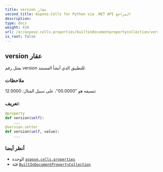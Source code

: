 ```yaml
---
title: version عقار
second_title: Aspose.Cells for Python via .NET API المراجع
description:
type: docs
weight: 410
url: /ar/aspose.cells.properties/builtindocumentpropertycollection/version/
is_root: false
---
```

##  version عقار

يمثل رقم version للتطبيق الذي أنشأ المستند.

###  ملاحظات

تنسيقه هو "00.0000"، على سبيل المثال: 12.0000
###  تعريف:
```python
@property
def version(self):
    ...
@version.setter
def version(self, value):
    ...
```

###  أنظر أيضا
* الوحدة [`aspose.cells.properties`](../../)
* فئة [`BuiltInDocumentPropertyCollection`](/cells/python-net/ar/aspose.cells.properties/builtindocumentpropertycollection)
